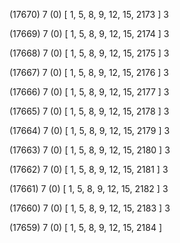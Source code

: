 (17670) 7 (0) [ 1, 5, 8, 9, 12, 15, 2173 ] 3 


(17669) 7 (0) [ 1, 5, 8, 9, 12, 15, 2174 ] 3 


(17668) 7 (0) [ 1, 5, 8, 9, 12, 15, 2175 ] 3 


(17667) 7 (0) [ 1, 5, 8, 9, 12, 15, 2176 ] 3 


(17666) 7 (0) [ 1, 5, 8, 9, 12, 15, 2177 ] 3 


(17665) 7 (0) [ 1, 5, 8, 9, 12, 15, 2178 ] 3 


(17664) 7 (0) [ 1, 5, 8, 9, 12, 15, 2179 ] 3 


(17663) 7 (0) [ 1, 5, 8, 9, 12, 15, 2180 ] 3 


(17662) 7 (0) [ 1, 5, 8, 9, 12, 15, 2181 ] 3 


(17661) 7 (0) [ 1, 5, 8, 9, 12, 15, 2182 ] 3 


(17660) 7 (0) [ 1, 5, 8, 9, 12, 15, 2183 ] 3 


(17659) 7 (0) [ 1, 5, 8, 9, 12, 15, 2184 ]  

